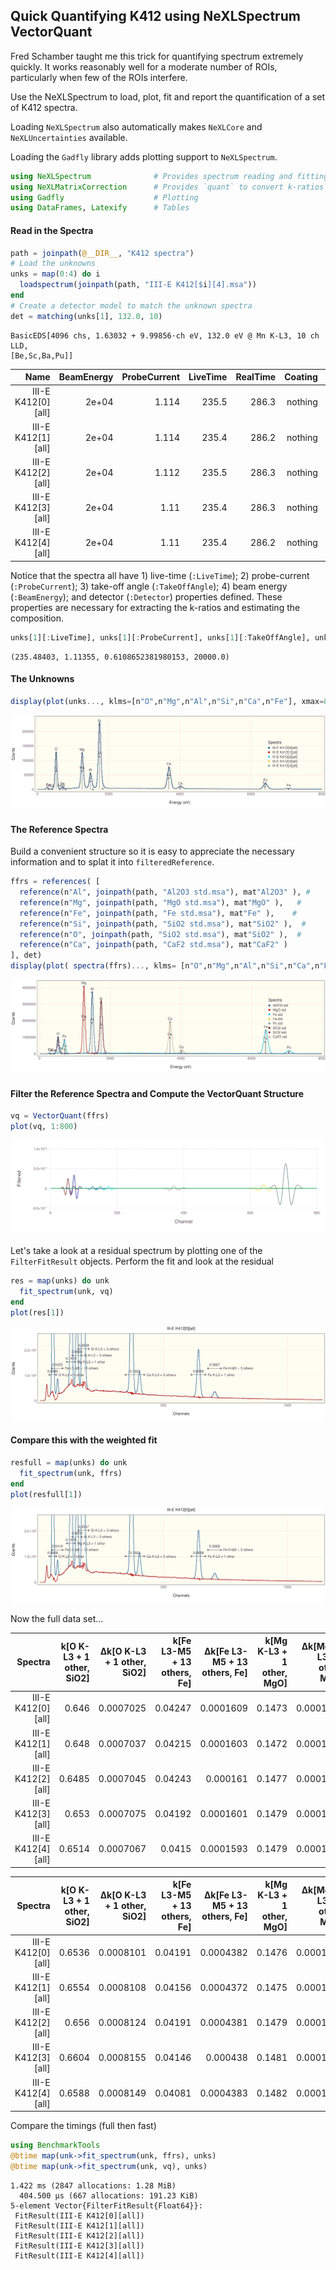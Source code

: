 ## Quick Quantifying K412 using NeXLSpectrum VectorQuant

Fred Schamber taught me this trick for quantifying spectrum extremely quickly.  It works reasonably well
for a moderate number of ROIs, particularly when few of the ROIs interfere.

Use the NeXLSpectrum to load, plot, fit and report the quantification of a set of K412 spectra.

Loading `NeXLSpectrum` also automatically makes `NeXLCore` and `NeXLUncertainties` available.

Loading the `Gadfly` library adds plotting support to `NeXLSpectrum`.

```julia
using NeXLSpectrum              # Provides spectrum reading and fitting tools
using NeXLMatrixCorrection      # Provides `quant` to convert k-ratios to mass fraction.
using Gadfly                    # Plotting
using DataFrames, Latexify      # Tables
```



#### Read in the Spectra
```julia
path = joinpath(@__DIR__, "K412 spectra")
# Load the unknowns 
unks = map(0:4) do i
  loadspectrum(joinpath(path, "III-E K412[$i][4].msa"))
end
# Create a detector model to match the unknown spectra
det = matching(unks[1], 132.0, 10)
```

```
BasicEDS[4096 chs, 1.63032 + 9.99856⋅ch eV, 132.0 eV @ Mn K-L3, 10 ch LLD, 
[Be,Sc,Ba,Pu]]
```




|               Name | BeamEnergy | ProbeCurrent | LiveTime | RealTime | Coating |  Integral | Material |
| ------------------:| ----------:| ------------:| --------:| --------:| -------:| ---------:| --------:|
| III-E K412[0][all] |      2e+04 |        1.114 |    235.5 |    286.3 | nothing |  8.08e+06 |     K412 |
| III-E K412[1][all] |      2e+04 |        1.114 |    235.4 |    286.2 | nothing | 8.077e+06 |     K412 |
| III-E K412[2][all] |      2e+04 |        1.112 |    235.5 |    286.3 | nothing | 8.084e+06 |     K412 |
| III-E K412[3][all] |      2e+04 |         1.11 |    235.4 |    286.3 | nothing | 8.087e+06 |     K412 |
| III-E K412[4][all] |      2e+04 |         1.11 |    235.4 |    286.2 | nothing | 8.081e+06 |     K412 |



Notice that the spectra all have 1) live-time (`:LiveTime`); 2) probe-current (`:ProbeCurrent`); 3) take-off angle
(`:TakeOffAngle`); 4) beam energy (`:BeamEnergy`); and detector (`:Detector`) properties defined.  These properties
are necessary for extracting the k-ratios and estimating the composition.
```julia
unks[1][:LiveTime], unks[1][:ProbeCurrent], unks[1][:TakeOffAngle], unks[1][:BeamEnergy]
```

```
(235.48403, 1.11355, 0.6108652381980153, 20000.0)
```




#### The Unknowns
```julia
display(plot(unks..., klms=[n"O",n"Mg",n"Al",n"Si",n"Ca",n"Fe"], xmax=8.0e3))
```

![](figures/K412quick_5_1.svg)


#### The Reference Spectra
Build a convenient structure so it is easy to appreciate the necessary information and to splat it into
`filteredReference`.
```julia
ffrs = references( [
  reference(n"Al", joinpath(path, "Al2O3 std.msa"), mat"Al2O3" ), #
  reference(n"Mg", joinpath(path, "MgO std.msa"), mat"MgO" ),   #
  reference(n"Fe", joinpath(path, "Fe std.msa"), mat"Fe" ),    #
  reference(n"Si", joinpath(path, "SiO2 std.msa"), mat"SiO2" ),  #
  reference(n"O", joinpath(path, "SiO2 std.msa"), mat"SiO2" ),  #
  reference(n"Ca", joinpath(path, "CaF2 std.msa"), mat"CaF2" ) 
], det)
display(plot( spectra(ffrs)..., klms= [n"O",n"Mg",n"Al",n"Si",n"Ca",n"Fe"], xmax=8.0e3))
```

![](figures/K412quick_6_1.svg)



#### Filter the Reference Spectra and Compute the VectorQuant Structure
```julia
vq = VectorQuant(ffrs)
plot(vq, 1:800)
```

![](figures/K412quick_7_1.svg)



Let's take a look at a residual spectrum by plotting one of the `FilterFitResult` objects.
Perform the fit and look at the residual
```julia
res = map(unks) do unk
  fit_spectrum(unk, vq)
end
plot(res[1])
```

![](figures/K412quick_8_1.svg)



#### Compare this with the weighted fit
```julia
resfull = map(unks) do unk
  fit_spectrum(unk, ffrs)
end
plot(resfull[1])
```

![](figures/K412quick_9_1.svg)



Now the full data set...

|            Spectra | k[O K-L3 + 1 other, SiO2] | Δk[O K-L3 + 1 other, SiO2] | k[Fe L3-M5 + 13 others, Fe] | Δk[Fe L3-M5 + 13 others, Fe] | k[Mg K-L3 + 1 other, MgO] | Δk[Mg K-L3 + 1 other, MgO] | k[Al K-L3 + 3 others, Al2O3] | Δk[Al K-L3 + 3 others, Al2O3] | k[Si K-L3 + 3 others, SiO2] | Δk[Si K-L3 + 3 others, SiO2] | k[Ca K-L3 + 3 others, CaF2] | Δk[Ca K-L3 + 3 others, CaF2] | k[Fe K-L3 + 1 other, Fe] | Δk[Fe K-L3 + 1 other, Fe] | k[Fe K-M3 + 3 others, Fe] | Δk[Fe K-M3 + 3 others, Fe] |
| ------------------:| -------------------------:| --------------------------:| ---------------------------:| ----------------------------:| -------------------------:| --------------------------:| ----------------------------:| -----------------------------:| ---------------------------:| ----------------------------:| ---------------------------:| ----------------------------:| ------------------------:| -------------------------:| -------------------------:| --------------------------:|
| III-E K412[0][all] |                     0.646 |                  0.0007025 |                     0.04247 |                    0.0001609 |                    0.1473 |                  0.0001513 |                       0.0669 |                      0.000103 |                      0.3508 |                    0.0002465 |                      0.1922 |                    0.0001964 |                  0.06683 |                 0.0001282 |                   0.06666 |                  0.0003453 |
| III-E K412[1][all] |                     0.648 |                  0.0007037 |                     0.04215 |                    0.0001603 |                    0.1472 |                  0.0001513 |                       0.0667 |                     0.0001029 |                      0.3499 |                    0.0002462 |                      0.1916 |                    0.0001961 |                  0.06701 |                 0.0001284 |                   0.06714 |                  0.0003466 |
| III-E K412[2][all] |                    0.6485 |                  0.0007045 |                     0.04243 |                     0.000161 |                    0.1477 |                  0.0001516 |                      0.06701 |                     0.0001032 |                       0.351 |                    0.0002468 |                      0.1922 |                    0.0001966 |                  0.06683 |                 0.0001283 |                   0.06683 |                   0.000346 |
| III-E K412[3][all] |                     0.653 |                  0.0007075 |                     0.04192 |                    0.0001601 |                    0.1479 |                  0.0001519 |                      0.06708 |                     0.0001033 |                      0.3518 |                    0.0002473 |                      0.1926 |                     0.000197 |                  0.06684 |                 0.0001284 |                   0.06759 |                  0.0003483 |
| III-E K412[4][all] |                    0.6514 |                  0.0007067 |                      0.0415 |                    0.0001593 |                    0.1479 |                  0.0001519 |                      0.06722 |                     0.0001035 |                      0.3518 |                    0.0002473 |                       0.192 |                    0.0001967 |                  0.06687 |                 0.0001285 |                   0.06634 |                  0.0003451 |



|            Spectra | k[O K-L3 + 1 other, SiO2] | Δk[O K-L3 + 1 other, SiO2] | k[Fe L3-M5 + 13 others, Fe] | Δk[Fe L3-M5 + 13 others, Fe] | k[Mg K-L3 + 1 other, MgO] | Δk[Mg K-L3 + 1 other, MgO] | k[Al K-L3 + 3 others, Al2O3] | Δk[Al K-L3 + 3 others, Al2O3] | k[Si K-L3 + 3 others, SiO2] | Δk[Si K-L3 + 3 others, SiO2] | k[Ca K-L3 + 3 others, CaF2] | Δk[Ca K-L3 + 3 others, CaF2] | k[Fe K-L3 + 1 other, Fe] | Δk[Fe K-L3 + 1 other, Fe] | k[Fe K-M3 + 3 others, Fe] | Δk[Fe K-M3 + 3 others, Fe] |
| ------------------:| -------------------------:| --------------------------:| ---------------------------:| ----------------------------:| -------------------------:| --------------------------:| ----------------------------:| -----------------------------:| ---------------------------:| ----------------------------:| ---------------------------:| ----------------------------:| ------------------------:| -------------------------:| -------------------------:| --------------------------:|
| III-E K412[0][all] |                    0.6536 |                  0.0008101 |                     0.04191 |                    0.0004382 |                    0.1476 |                  0.0001834 |                      0.06699 |                     0.0001589 |                      0.3507 |                    0.0002889 |                      0.1922 |                    0.0002326 |                  0.06683 |                 0.0001593 |                   0.06684 |                  0.0006722 |
| III-E K412[1][all] |                    0.6554 |                  0.0008108 |                     0.04156 |                    0.0004372 |                    0.1475 |                  0.0001835 |                      0.06675 |                      0.000159 |                      0.3499 |                    0.0002888 |                      0.1916 |                    0.0002325 |                  0.06708 |                 0.0001595 |                   0.06738 |                  0.0006721 |
| III-E K412[2][all] |                     0.656 |                  0.0008124 |                     0.04191 |                    0.0004381 |                    0.1479 |                  0.0001838 |                      0.06709 |                     0.0001594 |                      0.3511 |                    0.0002896 |                      0.1922 |                    0.0002329 |                  0.06688 |                 0.0001596 |                   0.06704 |                  0.0006737 |
| III-E K412[3][all] |                    0.6604 |                  0.0008155 |                     0.04146 |                     0.000438 |                    0.1481 |                  0.0001841 |                      0.06716 |                     0.0001595 |                      0.3519 |                      0.00029 |                      0.1925 |                    0.0002333 |                  0.06682 |                 0.0001598 |                    0.0678 |                  0.0006746 |
| III-E K412[4][all] |                    0.6588 |                  0.0008149 |                     0.04081 |                    0.0004383 |                    0.1482 |                  0.0001841 |                      0.06728 |                     0.0001597 |                      0.3518 |                      0.00029 |                      0.1922 |                    0.0002333 |                  0.06694 |                 0.0001598 |                   0.06648 |                   0.000674 |




Compare the timings (full then fast)
```julia
using BenchmarkTools
@btime map(unk->fit_spectrum(unk, ffrs), unks)
@btime map(unk->fit_spectrum(unk, vq), unks)
```

```
1.422 ms (2847 allocations: 1.28 MiB)
  404.500 μs (667 allocations: 191.23 KiB)
5-element Vector{FilterFitResult{Float64}}:
 FitResult(III-E K412[0][all])
 FitResult(III-E K412[1][all])
 FitResult(III-E K412[2][all])
 FitResult(III-E K412[3][all])
 FitResult(III-E K412[4][all])
```


